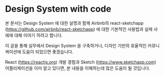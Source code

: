 # Design System with code

본 문서는 Design System 에 대한 설명과 함께 Airbnb의  react-sketchapp (https://github.com/airbnb/react-sketchapp) 에 대한 기본적인 사용법과 실제 사례에 대해 이야기 하려고 합니다.

이 글을 통해 실무에서 Design System 을 구축하거나, 디자인 기반의 효율적인 커뮤니케이션에 도움이 되었으면 좋겠습니다.

React (https://reactjs.org) 개발 경험과 Sketch (https://www.sketchapp.com) 어플리케이션을 이미 알고 있다면, 본 내용을 이해하는데 많은 도움이 될 것입니다.